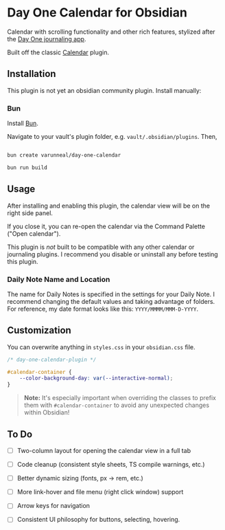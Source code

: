 # Day One Calendar for Obsidian

Calendar with scrolling functionality and other rich features, stylized after the [Day One journaling app](https://dayoneapp.com/). 

Built off the classic [Calendar](https://github.com/liamcain/obsidian-calendar-plugin) plugin. 

## Installation

This plugin is not yet an obsidian community plugin. Install manually:

### Bun

Install [Bun](https://bun.sh/docs/installation).

Navigate to your vault's plugin folder, e.g. `vault/.obsidian/plugins`. Then,

```bash

bun create varunneal/day-one-calendar

bun run build

```


## Usage

After installing and enabling this plugin, the calendar view will be on the right side panel. 

If you close it, you can re-open the calendar via the Command Palette ("Open calendar"). 

This plugin is _not_ built to be compatible with any other calendar or journaling plugins. 
I recommend you disable or uninstall any before testing this plugin. 


### Daily Note Name and Location

The name for Daily Notes is specified in the settings for your Daily Note. 
I recommend changing the default values and taking advantage of folders.
For reference, my date format looks like this: `YYYY/MMMM/MMM-D-YYYY`. 


## Customization

You can overwrite anything in `styles.css` in your `obsidian.css` file.

```css
/* day-one-calendar-plugin */

#calendar-container {
    --color-background-day: var(--interactive-normal);
}
```


> **Note:** It's especially important when overriding the classes to prefix them with `#calendar-container` to avoid any unexpected changes within Obsidian!



## To Do

- [ ] Two-column layout for opening the calendar view in a full tab
- [ ] Code cleanup (consistent style sheets, TS compile warnings, etc.)
- [ ] Better dynamic sizing (fonts, px -> rem, etc.)
- [ ] More link-hover and file menu (right click window) support
- [ ] Arrow keys for navigation
- [ ] Consistent UI philosophy for buttons, selecting, hovering. 

